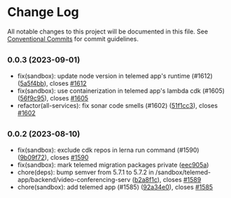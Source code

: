 # Change Log

All notable changes to this project will be documented in this file.
See [Conventional Commits](https://conventionalcommits.org) for commit guidelines.

## <small>0.0.3 (2023-09-01)</small>

* fix(sandbox): update node version in telemed app's runtime (#1612) ([5a5f4bb](https://github.com/sourcefuse/loopback4-microservice-catalog/commit/5a5f4bb)), closes [#1612](https://github.com/sourcefuse/loopback4-microservice-catalog/issues/1612)
* fix(sandbox): use containerization in telemed app's lambda cdk (#1605) ([56f9c95](https://github.com/sourcefuse/loopback4-microservice-catalog/commit/56f9c95)), closes [#1605](https://github.com/sourcefuse/loopback4-microservice-catalog/issues/1605)
* refactor(all-services): fix sonar code smells (#1602) ([51f1cc3](https://github.com/sourcefuse/loopback4-microservice-catalog/commit/51f1cc3)), closes [#1602](https://github.com/sourcefuse/loopback4-microservice-catalog/issues/1602)





## <small>0.0.2 (2023-08-10)</small>

* fix(sandbox): exclude cdk repos in lerna run command (#1590) ([9b09f72](https://github.com/sourcefuse/loopback4-microservice-catalog/commit/9b09f72)), closes [#1590](https://github.com/sourcefuse/loopback4-microservice-catalog/issues/1590)
* fix(sandbox): mark telemed migration packages private ([eec905a](https://github.com/sourcefuse/loopback4-microservice-catalog/commit/eec905a))
* chore(deps): bump semver from 5.7.1 to 5.7.2 in /sandbox/telemed-app/backend/video-conferencing-serv ([b2a8f1c](https://github.com/sourcefuse/loopback4-microservice-catalog/commit/b2a8f1c)), closes [#1589](https://github.com/sourcefuse/loopback4-microservice-catalog/issues/1589)
* chore(sandbox): add telemed app (#1585) ([92a34e0](https://github.com/sourcefuse/loopback4-microservice-catalog/commit/92a34e0)), closes [#1585](https://github.com/sourcefuse/loopback4-microservice-catalog/issues/1585)
